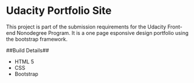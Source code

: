 Udacity Portfolio Site
=================

This project is part of the submission requirements for the Udacity Front-end Nonodegree Program. It is a one page  esponsive design portfolio using the bootstrap framework.

##Build Details##
* HTML 5
* CSS
* Bootstrap

